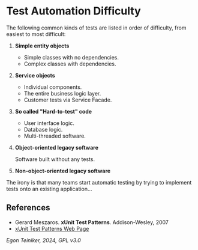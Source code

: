 # Test Automation Difficulty

The following common kinds of tests are listed in order of difficulty, 
from easiest to most difficult:

1. **Simple entity objects**
    * Simple classes with no dependencies.
    * Complex classes with dependencies.

2. **Service objects**
    * Individual components. 
    * The entire business logic layer.
    * Customer tests via Service Facade.

3. **So called "Hard-to-test" code**
    * User interface logic.
    * Database logic.
    * Multi-threaded software.

4. **Object-oriented legacy software** 

    Software built without any tests.

5. **Non-object-oriented legacy software**


The irony is that many teams start automatic testing by trying to implement 
tests onto an existing application...




## References

* Gerard Meszaros. **xUnit Test Patterns**. Addison-Wesley, 2007 
* [xUnit Test Patterns Web Page](http://xunitpatterns.com/)

*Egon Teiniker, 2024, GPL v3.0*